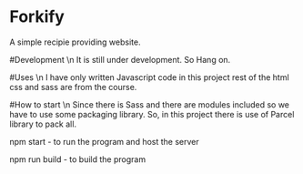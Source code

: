 # Forkify
A simple recipie providing website.

#Development \n
It is still under development. So Hang on.

#Uses \n
I have only written Javascript code in this project rest of the html css and sass are from the course.

#How to start \n
Since there is Sass and there are modules included so we have to use some packaging library. So, in this project there is use of Parcel library to pack all.

npm start - to run the program and host the server 

npm run build - to build the program 
